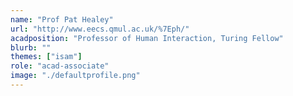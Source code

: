 ```yaml
---
name: "Prof Pat Healey"
url: "http://www.eecs.qmul.ac.uk/%7Eph/"
acadposition: "Professor of Human Interaction, Turing Fellow"
blurb: ""
themes: ["isam"]
role: "acad-associate"
image: "./defaultprofile.png"
---
```

